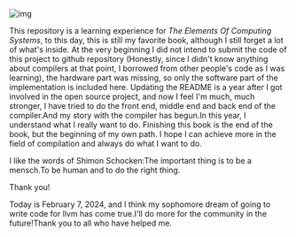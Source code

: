 ![img](https://encrypted-tbn3.gstatic.com/images?q=tbn:ANd9GcQ5VXmlcncga0FzgtVlGIYTP5EvcezKLoHtexz4Ba9YoIH6asmb)

This repository is a learning experience for *The Elements Of Computing Systems*, to this day, this is still my favorite book, although I still forget a lot of what's inside. At the very beginning I did not intend to submit the code of this project to github repository (Honestly, since I didn't know anything about compilers at that point, I borrowed from other people's code as I was learning), the hardware part was missing, so only the software part of the implementation is included here. Updating the README is a year after I got involved in the open source project, and now I feel I'm much, much stronger, I have tried to do the front end, middle end and back end of the compiler.And my story with the compiler has begun.In this year, I understand what I really want to do. Finishing this book is the end of the book, but the beginning of my own path. I hope I can achieve more in the field of compilation and always do what I want to do.

I like the words of Shimon Schocken:The important thing is to be a mensch.To be human and to do the right thing.

Thank you!

Today is February 7, 2024, and I think my sophomore dream of going to write code for llvm has come true.I'll do more for the community in the future!Thank you to all who have helped me.
